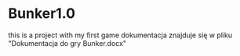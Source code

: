﻿# Bunker1.0
this is a project with my first game
dokumentacja znajduje się w pliku "Dokumentacja do gry Bunker.docx"
